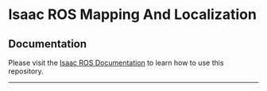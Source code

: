 # Isaac ROS Mapping And Localization

## Documentation

Please visit the [Isaac ROS Documentation](https://nvidia-isaac-ros.github.io/repositories_and_packages/isaac_ros_mapping_and_localization/index.html) to learn how to use this repository.

---
